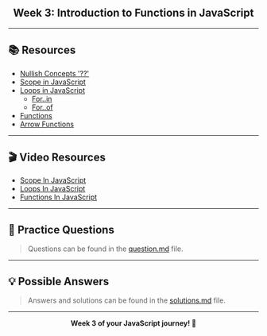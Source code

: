 <div align="center">
    <h2>Week 3: Introduction to Functions in JavaScript</h2>
</div>

---

## 📚 Resources

- [Nullish Concepts '??'](https://javascript.info/nullish-coalescing-operator)
- [Scope in JavaScript](https://www.w3schools.com/js/js_scope.asp)
- [Loops in JavaScript](https://javascript.info/while-for)
  - [For..in](https://javascript.info/object#forin)
  - [For..of](https://javascript.info/array#loops)
- [Functions](https://javascript.info/function-basics)
- [Arrow Functions](https://javascript.info/arrow-functions-basics)

---

## 🎬 Video Resources

- [Scope In JavaScript](https://youtu.be/_E96W6ivHng?feature=shared)
- [Loops In JavaScript](https://youtu.be/zO5-OnRA5lA?feature=shared)
- [Functions In JavaScript](https://youtu.be/u_lLNH38n5E)

---

## 📝 Practice Questions

> Questions can be found in the [question.md](./question.md) file.

---

## 💡 Possible Answers

> Answers and solutions can be found in the [solutions.md](./solutions.md) file.

---

<div align="center">
    <b>Week 3 of your JavaScript journey! 🚀</b>
</div>
